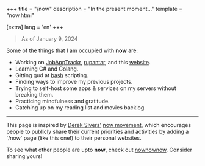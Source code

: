 +++
title = "/now"
description = "In the present moment..."
template = "now.html"

[extra]
lang = 'en'
+++

> <span class='natural-type'> As of January 9, 2024 </span>

Some of the things that I am occupied with **now** are:

- Working on [JobAppTrackr](https://github.com/Bhodrolok/JobAppTrackr), [rupantar](https://github.com/Bhodrolok/rupantar), and this [website](https://github.com/Bhodrolok/Bhodrolok.github.io).
- Learning C# and Golang. 
- Gitting gud at [bash](https://www.man7.org/linux/man-pages/man1/bash.1.html) scripting.
- Finding ways to improve my previous projects.
- Trying to self-host some apps & services on my servers <span class='natural-type'>without breaking them.</span>
- Practicing mindfulness and gratitude.
- Catching up on my reading list and movies backlog.

---

This page is inspired by [Derek Sivers'](https://sive.rs) [now movement](https://nownownow.com/about), which encourages people to publicly share their current priorities and activities by adding a '/now' page (like this one!) to their personal websites.

To see what other people are upto **now**, check out [nownownow](https://nownownow.com). Consider sharing yours!
